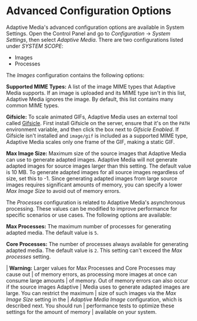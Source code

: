 # Advanced Configuration Options [](id=advanced-configuration-options)

Adaptive Media's advanced configuration options are available in System 
Settings. Open the Control Panel and go to *Configuration* &rarr; 
*System Settings*, then select *Adaptive Media*. There are two configurations 
listed under *SYSTEM SCOPE*: 

-   Images
-   Processes

The *Images* configuration contains the following options: 

**Supported MIME Types:** A list of the image MIME types that Adaptive Media 
supports. If an image is uploaded and its MIME type isn't in this list, Adaptive 
Media ignores the image. By default, this list contains many common MIME types. 

**Gifsicle:** To scale animated GIFs, Adaptive Media uses an external tool 
called 
[Gifsicle](https://www.lcdf.org/gifsicle/). 
First install Gifsicle on the server, ensure that it's on the `PATH` environment 
variable, and then click the box next to *Gifsicle Enabled*. If Gifsicle isn't 
installed and `image/gif` is included as a supported MIME type, Adaptive Media 
scales only one frame of the GIF, making a static GIF. 

**Max Image Size:** Maximum size of the source images that Adaptive Media can 
use to generate adapted images. Adaptive Media will not generate adapted images 
for source images larger than this setting. The default value is 10 MB. To 
generate adapted images for all source images regardless of size, set this to 
-1. Since generating adapted images from large source images requires 
significant amounts of memory, you can specify a lower *Max Image Size* to avoid 
out of memory errors. 

The *Processes* configuration is related to Adaptive Media's asynchronous 
processing. These values can be modified to improve performance for specific 
scenarios or use cases. The following options are available: 

**Max Processes:** The maximum number of processes for generating adapted media. 
The default value is `5`. 

**Core Processes:** The number of processes always available for generating 
adapted media. The default value is `2`. This setting can't exceed the 
*Max processes* setting. 

| **Warning:** Larger values for Max Processes and Core Processes may cause out 
| of memory errors, as processing more images at once can consume large amounts 
| of memory. Out of memory errors can also occur if the source images Adaptive 
| Media uses to generate adapted images are large. You can restrict the maximum 
| size of such images via the *Max Image Size* setting in the 
| *Adaptive Media Image* configuration, which is described next. You should run 
| performance tests to optimize these settings for the amount of memory 
| available on your system. 
